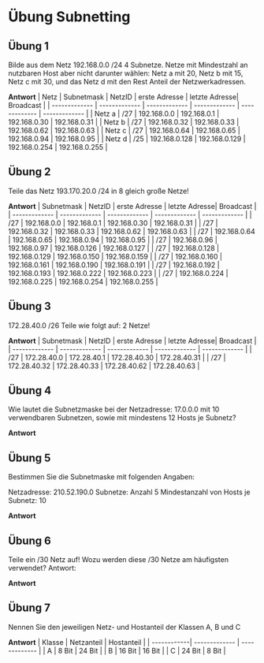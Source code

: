 # Übung Subnetting

## Übung 1

Bilde aus dem Netz 192.168.0.0 /24 4 Subnetze. Netze mit Mindestzahl an nutzbaren
Host aber nicht darunter wählen:
Netz a mit 20,
Netz b mit 15,
Netz c mit 30, und das
Netz d mit den Rest Anteil der Netzwerkadressen.

**Antwort**
| Netz          | Subnetmask    | NetzID        | erste Adresse | letzte Adresse| Broadcast     |
| ------------- | ------------- | ------------- | ------------- | ------------- | ------------- |
| Netz a        | /27           | 192.168.0.0   | 192.168.0.1   | 192.168.0.30  | 192.168.0.31  |
| Netz b        | /27           | 192.168.0.32  | 192.168.0.33  | 192.168.0.62  | 192.168.0.63  |
| Netz c        | /27           | 192.168.0.64  | 192.168.0.65  | 192.168.0.94  | 192.168.0.95  |
| Netz d        | /25           | 192.168.0.128 | 192.168.0.129 | 192.168.0.254 | 192.168.0.255 |



## Übung 2

Teile das Netz 193.170.20.0 /24 in 8 gleich große Netze!

**Antwort**
| Subnetmask    | NetzID        | erste Adresse | letzte Adresse| Broadcast     |
| ------------- | ------------- | ------------- | ------------- | ------------- |
| /27           | 192.168.0.0   | 192.168.0.1   | 192.168.0.30  | 192.168.0.31  |
| /27           | 192.168.0.32  | 192.168.0.33  | 192.168.0.62  | 192.168.0.63  |
| /27           | 192.168.0.64  | 192.168.0.65  | 192.168.0.94  | 192.168.0.95  |
| /27           | 192.168.0.96  | 192.168.0.97  | 192.168.0.126 | 192.168.0.127 |
| /27           | 192.168.0.128 | 192.168.0.129 | 192.168.0.150 | 192.168.0.159 |
| /27           | 192.168.0.160 | 192.168.0.161 | 192.168.0.190 | 192.168.0.191 |
| /27           | 192.168.0.192 | 192.168.0.193 | 192.168.0.222 | 192.168.0.223 |
| /27           | 192.168.0.224 | 192.168.0.225 | 192.168.0.254 | 192.168.0.255 |



## Übung 3

172.28.40.0 /26 Teile wie folgt auf: 2 Netze!

**Antwort**
| Subnetmask    | NetzID        | erste Adresse | letzte Adresse| Broadcast     |
| ------------- | ------------- | ------------- | ------------- | ------------- |
| /27           | 172.28.40.0   | 172.28.40.1   | 172.28.40.30  | 172.28.40.31  |
| /27           | 172.28.40.32  | 172.28.40.33  | 172.28.40.62  | 172.28.40.63  |


## Übung 4

Wie lautet die Subnetzmaske bei der Netzadresse: 17.0.0.0 mit 10 verwendbaren Subnetzen, sowie mit mindestens 12 Hosts je Subnetz?

**Antwort**



## Übung 5

Bestimmen Sie die Subnetmaske mit folgenden Angaben:

Netzadresse: 210.52.190.0
Subnetze: Anzahl 5
Mindestanzahl von Hosts je Subnetz: 10

**Antwort**

## Übung 6

Teile  ein /30 Netz auf!    Wozu werden diese /30 Netze am häufigsten verwendet?
Antwort:

**Antwort**

## Übung 7

Nennen Sie den jeweiligen Netz- und Hostanteil der Klassen A, B und C

**Antwort**
| Klasse      | Netzanteil    | Hostanteil    |
| ------------| ------------- | ------------- |
| A           | 8 Bit  | 24 Bit   |
| B           | 16 Bit  | 16 Bit  |
| C           | 24 Bit  | 8 Bit  |